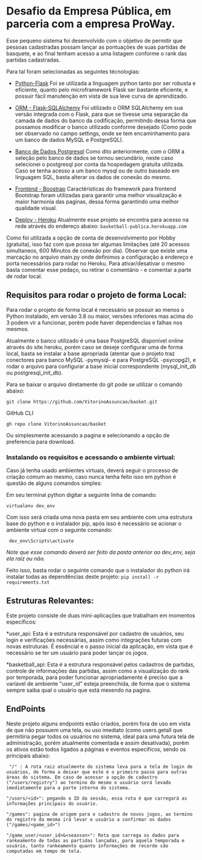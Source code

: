 # Desafio da Empresa Pública, em parceria com a empresa ProWay.

Esse pequeno sistema foi desenvolvido com o objetivo de permitir que pessoas cadastradas possam lançar as pontuações de suas partidas de basquete, e ao final tenham acesso a uma listagem conforme o rank das partidas cadastradas.

Para tal foram selecionadas as seguintes técnologias:

* [Python-Flask](https://flask.palletsprojects.com/en/1.1.x/) Foi se utilizada a linguagem python tanto por ser robusta e eficiente, quanto pelo microframework Flask ser bastante eficiente, e possuir fácil manutenção em vista de sua leve curva de aprendizado.

* [ORM - Flask-SQLAlchemy](https://flask-sqlalchemy.palletsprojects.com/en/2.x/) Foi utilizado o ORM SQLAlchemy em sua versão integrada com o Flask, para que se tivesse uma separação da camada de dados do banco da codificação, permitindo dessa forma que possamos modificar o banco utilizado conforme desejado (Como pode ser observado no campo settings, onde se tem encaminhamento para um banco de dados MySQL e PostgreSQL).

* [Banco de Dados Postgresql](https://www.postgresql.org) Como dito anteriormente, com o ORM a seleção pelo banco de dados se tornou secundário, neste caso selecionei o postgresql por conta da hospedagem gratuíta utilizada. Caso se tenha acesso a um banco mysql ou de outro baseado em linguagem SQL, basta alterar os dados de conexão do mesmo.

* [Frontend - Boostrap](https://getbootstrap.com) Caractéristicas do framework para frontend Bootstrap foram utilizadas para garantir uma melhor visualização e maior harmonia das paginas, dessa forma garantindo uma melhor qualidade visual.

* [Deploy - Heroku](heroku.com) Atualmente esse projeto se encontra para acesso na rede através do endereço abaixo:
 ```basketball-publica.herokuapp.com```

Como foi utilizada a opção de conta de desenvolvimento por Hobby (gratuita), isso faz com que possa ter algumas limitações (até 20 acessos simultaneos, 600 Minutos de conexão por dia).
Observar que existe uma marcação no arquivo main.py onde definimos a configuração a endereço e porta necessários para rodar no Heroku. Para ativar/desativar o mesmo basta comentar esse pedaço, ou retirar o comentário - e comentar a parte de rodar local.

## Requisitos para rodar o projeto de forma Local:

Para rodar o projeto de forma local é necessário se possuir ao menos o Python instalado, em versão 3.8 ou maior, versões inferiores mas acima do 3 podem vir a funcionar, porém pode haver dependencias e falhas nos mesmos.

Atualmente o banco utilizado é uma base PostgreSQL disponível online através do site heroku, porém caso se deseje configurar uma de forma local, basta se instalar a base apropriada (atentar que o projeto traz conectores para banco MySQL -pymysql- e para PostgreSQL -psycopg2), e rodar o arquivo para configurar a base inicial correspondente (mysql_init_db ou postgresql_init_db).

Para se baixar o arquivo diretamente do git pode se utilizar o comando abaixo:

 ``` git clone https://github.com/VitorinoAssuncao/basket.git ```

GitHub CLI
 
 ``` gh repo clone VitorinoAssuncao/basket ```

Ou simplesmente acessando  a pagina e selecionando a opção de preferencia para download.

### Instalando os requisitos e acessando o ambiente virtual:

Caso já tenha usado ambientes virtuais, deverá seguir o processo de criação comum ao mesmo, caso nunca tenha feito isso em python é questão de alguns comandos simples:

Em seu terminal python digitar a seguinte linha de comando:

 ``` virtualenv dev_env ```

Com isso será criada uma nova pasta em seu ambiente com uma estrutura base do python e o instalador pip, após isso é necessário se acionar o ambiente virtual com o seguinte comando:

``` dev_env\Scripts\activate```

*Note que esse comando deverá ser feito da pasta anterior ao dev_env, seja ela raiz ou não.*

Feito isso, basta rodar o seguinte comando que o instalador do python irá instalar todas as dependências deste projeto:
 ```pip install -r requirements.txt```

## Estruturas Relevantes:

Este projeto consiste de duas mini-aplicações que trabalham em momentos específicos:

*user_api: Esta é a estrutura responsável por cadastro de usuários, seu login e verificações necessárias, assim como integrações futuras com novas estruturas. É essêncial e o passo inicial da aplicação, em vista que é necessário se ter um usuário para poder lançar os jogos.

*basketball_api: Esta é a estrutura responsável pelos cadastros de partidas, controle de informações das partidas, assim como a visualização do rank por temporada, para poder funcionar apropriadamente é preciso que a varíavel de ambiente "user_id" esteja preenchida, de forma que o sistema sempre saiba qual o usuário que está mexendo na pagina.

## EndPoints

Neste projeto alguns endpoints estão criados, porém fora de uso em vista de que não possuem uma tela, ou uso imediato (como users.getall que permitiria pegar todos os usuários no sistema, ideal para uma futura tela de administração, porém atualmente comentada e assim desativada), porém os ativos estão todos ligados a páginas e eventos especificos, sendo os principais abaixo:

``` "/" : A rota raiz atualmente do sistema leva para a tela de login de usuários, de forma a deixar que este é o primeiro passo para outras áreas do sistema. Em caso de acessar a opção de cadastro ("/users/registry") ao termino do mesmo o usuário será levado imediatamente para a parte interna do sistema.```

```"/users/<id>": pegando o ID da sessão, essa rota é que carregará as informações principais do usuário.```

```"/games": pagina de origem para o cadastro de novos jogos, ao termino do registro da mesma irá levar o usuário a confirmar os dados ("/games/<game_id>")```

```"/game_user/<user_id>&<seasson>": Rota que carrega os dados para rankeamento de todas as partidas lançadas, para aquela temporada e usuário, tanto rankeamento quanto informações de recorde são computadas em tempo de tela.```
